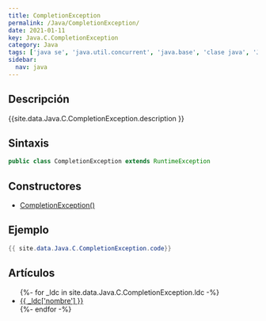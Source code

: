 ```yaml
---
title: CompletionException
permalink: /Java/CompletionException/
date: 2021-01-11
key: Java.C.CompletionException
category: Java
tags: ['java se', 'java.util.concurrent', 'java.base', 'clase java', 'Java 1.8']
sidebar: 
  nav: java
---
```


## Descripción
{{site.data.Java.C.CompletionException.description }}

## Sintaxis
~~~java
public class CompletionException extends RuntimeException
~~~

## Constructores
* [CompletionException()](/Java/CompletionException/CompletionException/)

## Ejemplo
~~~java
{{ site.data.Java.C.CompletionException.code}}
~~~

## Artículos
<ul>
{%- for _ldc in site.data.Java.C.CompletionException.ldc -%}
   <li>
       <a href="{{_ldc['url'] }}">{{ _ldc['nombre'] }}</a>
   </li>
{%- endfor -%}
</ul>
